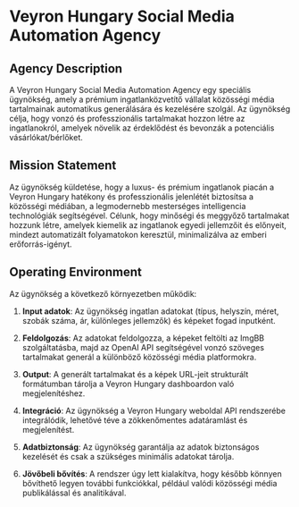 # Veyron Hungary Social Media Automation Agency

## Agency Description

A Veyron Hungary Social Media Automation Agency egy speciális ügynökség, amely a prémium ingatlanközvetítő vállalat közösségi média tartalmainak automatikus generálására és kezelésére szolgál. Az ügynökség célja, hogy vonzó és professzionális tartalmakat hozzon létre az ingatlanokról, amelyek növelik az érdeklődést és bevonzák a potenciális vásárlókat/bérlőket.

## Mission Statement

Az ügynökség küldetése, hogy a luxus- és prémium ingatlanok piacán a Veyron Hungary hatékony és professzionális jelenlétét biztosítsa a közösségi médiában, a legmodernebb mesterséges intelligencia technológiák segítségével. Célunk, hogy minőségi és meggyőző tartalmakat hozzunk létre, amelyek kiemelik az ingatlanok egyedi jellemzőit és előnyeit, mindezt automatizált folyamatokon keresztül, minimalizálva az emberi erőforrás-igényt.

## Operating Environment

Az ügynökség a következő környezetben működik:

1. **Input adatok**: Az ügynökség ingatlan adatokat (típus, helyszín, méret, szobák száma, ár, különleges jellemzők) és képeket fogad inputként.

2. **Feldolgozás**: Az adatokat feldolgozza, a képeket feltölti az ImgBB szolgáltatásba, majd az OpenAI API segítségével vonzó szöveges tartalmakat generál a különböző közösségi média platformokra.

3. **Output**: A generált tartalmakat és a képek URL-jeit strukturált formátumban tárolja a Veyron Hungary dashboardon való megjelenítéshez.

4. **Integráció**: Az ügynökség a Veyron Hungary weboldal API rendszerébe integrálódik, lehetővé téve a zökkenőmentes adatáramlást és megjelenítést.

5. **Adatbiztonság**: Az ügynökség garantálja az adatok biztonságos kezelését és csak a szükséges minimális adatokat tárolja.

6. **Jövőbeli bővítés**: A rendszer úgy lett kialakítva, hogy később könnyen bővíthető legyen további funkciókkal, például valódi közösségi média publikálással és analitikával. 